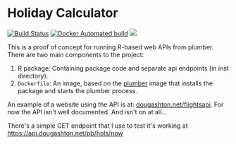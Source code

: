 
<!-- README.md is generated from README.Rmd. Please edit that file -->
Holiday Calculator
==================

[![Build Status](https://travis-ci.org/dougmet/flightsapi.svg?branch=master)](https://travis-ci.org/dougmet/flightsapi) [![Docker Automated build](https://img.shields.io/docker/automated/dougmet/flightsapi.svg)]() [![](http://www.r-pkg.org/badges/version/flightsapi)](http://www.r-pkg.org/pkg/flightsapi)

This is a proof of concept for running R-based web APIs from plumber. There are two main components to the project:

1.  R package: Containing package code and separate api endpoints (in inst directory).
2.  `Dockerfile`: An image, based on the [plumber](https://github.com/dougmet/docker-plumber) image that installs the package and starts the plumber process.

An example of a website using the API is at: [dougashton.net/flightsapi](http://www.dougashton.net/flightsapi/). For now the API isn't well documented. And isn't on at all...

There's a simple GET endpoint that I use to test it's working at <https://api.dougashton.net/pb/hols/now>
